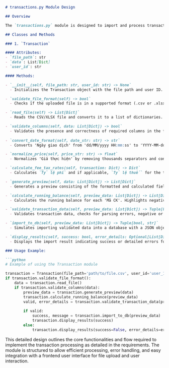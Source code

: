 ```markdown
# transactions.py Module Design

## Overview

The `transactions.py` module is designed to import and process transaction logs from CSV or XLSX files, validate and transform data, and simulate saving the data into a database. This module includes functionality for file validation, data normalization, and financial calculations, and provides a summary along with error handling mechanisms.

## Classes and Methods

### 1. `Transaction`

#### Attributes:
- `file_path`: str
- `data`: List[Dict]
- `user_id`: str

#### Methods:

- `__init__(self, file_path: str, user_id: str) -> None`
  - Initializes the Transaction object with the file path and user ID.

- `validate_file_format(self) -> bool`
  - Checks if the uploaded file is in a supported format (.csv or .xlsx). Raises an error if not.

- `read_file(self) -> List[Dict]`
  - Reads the CSV/XLSX file and converts it to a list of dictionaries. Validates column names.

- `validate_columns(self, data: List[Dict]) -> bool`
  - Validates the presence and correctness of required columns in the file. Raises an error if there are missing or incorrect columns.
  
- `convert_date_format(self, date_str: str) -> str`
  - Converts 'Ngày giao dịch' from 'dd/MM/yyyy HH:mm:ss' to 'YYYY-MM-dd HH:mm:ss'.

- `normalize_price(self, price_str: str) -> float`
  - Normalizes 'Giá thực hiện' by removing thousands separators and converting to float.

- `calculate_fee_tax_rates(self, transaction: Dict) -> Dict`
  - Calculates `Tỷ lệ phí` and if applicable, `Tỷ lệ thuế` for the transaction.

- `generate_preview(self, data: List[Dict]) -> List[Dict]`
  - Generates a preview consisting of the formatted and calculated fields for each transaction.

- `calculate_running_balance(self, preview_data: List[Dict]) -> List[Dict]`
  - Calculates the running balance for each 'Mã CK'. Highlights negative balances.

- `validate_transaction_data(self, preview_data: List[Dict]) -> Tuple[bool, List[Dict]]`
  - Validates transaction data, checks for parsing errors, negative or zero values.

- `import_to_db(self, preview_data: List[Dict]) -> Tuple[bool, str]`
  - Simulates importing validated data into a database with a JSON object including `user_id`.

- `display_results(self, success: bool, error_details: Optional[List[Dict]] = None) -> None`
  - Displays the import result indicating success or detailed errors for review.

### Usage Example:

```python
# Example of using the Transaction module

transaction = Transaction(file_path='path/to/file.csv', user_id='user_123')
if transaction.validate_file_format():
    data = transaction.read_file()
    if transaction.validate_columns(data):
        preview_data = transaction.generate_preview(data)
        transaction.calculate_running_balance(preview_data)
        valid, error_details = transaction.validate_transaction_data(preview_data)
        
        if valid:
            success, message = transaction.import_to_db(preview_data)
            transaction.display_results(success)
        else:
            transaction.display_results(success=False, error_details=error_details)
```

This detailed design outlines the core functionalities and flow required to implement the transaction processing as detailed in the requirements. The module is structured to allow efficient processing, error handling, and easy integration with a frontend user interface for file upload and user interaction.
